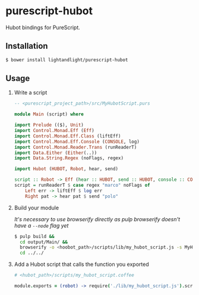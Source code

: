 # purescript-hubot

Hubot bindings for PureScript.

## Installation

```sh
$ bower install lightandlight/purescript-hubot
```

## Usage

1. Write a script

    ```purescript
    -- <purescript_project_path>/src/MyHubotScript.purs
    
    module Main (script) where
    
    import Prelude (($), Unit)
    import Control.Monad.Eff (Eff)
    import Control.Monad.Eff.Class (liftEff)
    import Control.Monad.Eff.Console (CONSOLE, log)
    import Control.Monad.Reader.Trans (runReaderT)
    import Data.Either (Either(..))
    import Data.String.Regex (noFlags, regex)
    
    import Hubot (HUBOT, Robot, hear, send)
    
    script :: Robot -> Eff (hear :: HUBOT, send :: HUBOT, console :: CONSOLE) Unit
    script = runReaderT $ case regex "marco" noFlags of
        Left err -> liftEff $ log err
        Right pat -> hear pat $ send "polo"
    ```

2. Build your module

    *It's necessary to use browserify directly as pulp browserify doesn't have a `--node` flag yet*

    ```sh
    $ pulp build &&
      cd output/Main/ &&
      browserify -o <hoobot_path>/scripts/lib/my_hubot_script.js -s MyHubotScript --node --no-bundle-external index.js &&
      cd ../../
    ```

3. Add a Hubot script that calls the function you exported
    
    ```coffeescript
    # <hubot_path>/scripts/my_hubot_script.coffee
    
    module.exports = (robot) -> require('./lib/my_hubot_script.js').script(robot)()
    ```
